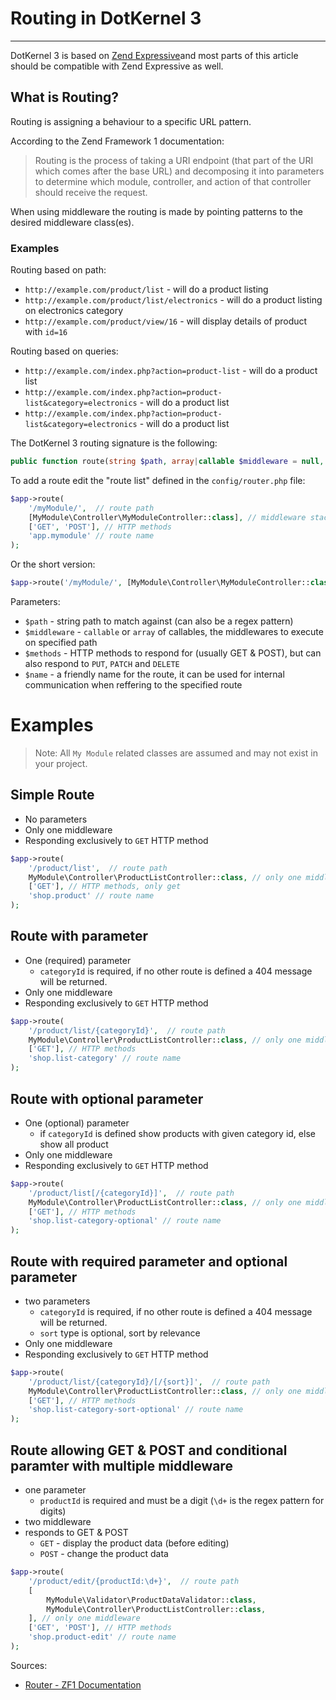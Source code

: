 # Routing in DotKernel 3
---

DotKernel 3 is based on [Zend Expressive](https://docs.zendframework.com/zend-expressive/)and most parts of this article should be compatible with Zend Expressive as well.

## What is Routing?

Routing is assigning a behaviour to a specific URL pattern.

According to the Zend Framework 1 documentation:
> Routing is the process of taking a URI endpoint (that part of the URI which comes after the base URL) and decomposing it into parameters to determine which module, controller, and action of that controller should receive the request.

When using middleware the routing is made by pointing patterns to the desired middleware class(es).

### Examples

Routing based on path:
* `http://example.com/product/list` - will do a product listing
* `http://example.com/product/list/electronics` - will do a product listing on electronics category
* `http://example.com/product/view/16` - will display details of product with `id=16`



Routing based on queries:
* `http://example.com/index.php?action=product-list` - will do a product list
* `http://example.com/index.php?action=product-list&category=electronics` - will do a product list
* `http://example.com/index.php?action=product-list&category=electronics` - will do a product list



The DotKernel 3 routing signature is the following:

```php
public function route(string $path, array|callable $middleware = null, string|array $methods = null, string $name = null);
```

To add a route edit the "route list" defined in the `config/router.php` file:

```php
$app->route(
    '/myModule/',  // route path
    [MyModule\Controller\MyModuleController::class], // middleware stack
    ['GET', 'POST'], // HTTP methods
    'app.mymodule' // route name
);
```

Or the short version:

```php
$app->route('/myModule/', [MyModule\Controller\MyModuleController::class], ['GET', 'POST'], 'app.mymodule');
```

Parameters:
* `$path` - string path to match against (can also be a regex pattern)
* `$middleware` - `callable` or `array` of callables, the middlewares to execute on specified path
* `$methods` - HTTP methods to respond for (usually GET & POST), but can also respond to `PUT`, `PATCH` and `DELETE`
* `$name` - a friendly name for the route, it can be used for internal communication when reffering to the specified route

# Examples

> Note: All `My Module` related classes are assumed and may not exist in your project.

## Simple Route

* No parameters
* Only one middleware
* Responding exclusively to `GET` HTTP method


```php
$app->route(
    '/product/list',  // route path
    MyModule\Controller\ProductListController::class, // only one middleware
    ['GET'], // HTTP methods, only get
    'shop.product' // route name
);
```

## Route with parameter

* One (required) parameter
  * `categoryId` is required, if no other route is defined a 404 message will be returned.
* Only one middleware
* Responding exclusively to `GET` HTTP method

```php
$app->route(
    '/product/list/{categoryId}',  // route path
    MyModule\Controller\ProductListController::class, // only one middleware
    ['GET'], // HTTP methods
    'shop.list-category' // route name
);
```

## Route with optional parameter

* One (optional) parameter
  * if `categoryId` is defined show products with given category id, else show all product 
* Only one middleware
* Responding exclusively to `GET` HTTP method

```php
$app->route(
    '/product/list[/{categoryId}]',  // route path
    MyModule\Controller\ProductListController::class, // only one middleware
    ['GET'], // HTTP methods
    'shop.list-category-optional' // route name
);
```

## Route with required parameter and optional parameter

* two parameters
  * `categoryId` is required, if no other route is defined a 404 message will be returned.
  * `sort` type is optional, sort by relevance
* Only one middleware
* Responding exclusively to `GET` HTTP method

```php
$app->route(
    '/product/list/{categoryId}/[/{sort}]',  // route path
    MyModule\Controller\ProductListController::class, // only one middleware
    ['GET'], // HTTP methods
    'shop.list-category-sort-optional' // route name
);
```

## Route allowing GET & POST and conditional paramter with multiple middleware 

 * one parameter
   * `productId` is required and must be a digit (`\d+` is the regex pattern for digits)
 * two middleware
 * responds to GET & POST
   * `GET` - display the product data (before editing)
   * `POST` - change the product data


```php
$app->route(
    '/product/edit/{productId:\d+}',  // route path
    [
        MyModule\Validator\ProductDataValidator::class,
        MyModule\Controller\ProductListController::class,
    ], // only one middleware
    ['GET', 'POST'], // HTTP methods
    'shop.product-edit' // route name
);
```

Sources:
* [Router - ZF1 Documentation](https://framework.zend.com/manual/1.12/en/zend.controller.router.html)
